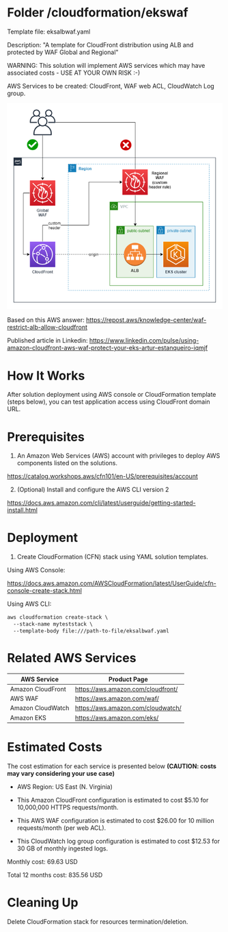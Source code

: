 # Folder /cloudformation/ekswaf

Template file: eksalbwaf.yaml

Description: "A template for CloudFront distribution using ALB and protected by WAF Global and Regional"

WARNING: This solution will implement AWS services which may have associated costs - USE AT YOUR OWN RISK :-)

AWS Services to be created: CloudFront, WAF web ACL, CloudWatch Log group.

![Alt text](./diagrams/eks-waf.png?raw=true "Diagram Image")

Based on this AWS answer: https://repost.aws/knowledge-center/waf-restrict-alb-allow-cloudfront

Published article in Linkedin: https://www.linkedin.com/pulse/using-amazon-cloudfront-aws-waf-protect-your-eks-artur-estanqueiro-iqmjf

# How It Works

After solution deployment using AWS console or CloudFormation template (steps below), you can test application access using CloudFront domain URL.

# Prerequisites

1) An Amazon Web Services (AWS) account with privileges to deploy AWS components listed on the solutions.

https://catalog.workshops.aws/cfn101/en-US/prerequisites/account

2) (Optional) Install and configure the AWS CLI version 2 

https://docs.aws.amazon.com/cli/latest/userguide/getting-started-install.html

# Deployment


1) Create CloudFormation (CFN) stack using YAML solution templates.

Using AWS Console:

https://docs.aws.amazon.com/AWSCloudFormation/latest/UserGuide/cfn-console-create-stack.html


Using AWS CLI:

```
aws cloudformation create-stack \
  --stack-name myteststack \
  --template-body file:///path-to-file/eksalbwaf.yaml
```

# Related AWS Services

| AWS Service  | Product Page |
| ------------- | ------------- |
| Amazon CloudFront| https://aws.amazon.com/cloudfront/ |
| AWS WAF | https://aws.amazon.com/waf/|
| Amazon CloudWatch| https://aws.amazon.com/cloudwatch/ |
| Amazon EKS  | https://aws.amazon.com/eks/ |



# Estimated Costs

The cost estimation for each service is presented below **(CAUTION: costs may vary considering your use case)**

- AWS Region: US East (N. Virginia)

- This Amazon CloudFront configuration is estimated to cost $5.10 for 10,000,000 HTTPS requests/month.

- This AWS WAF configuration is estimated to cost $26.00 for 10 million requests/month (per web ACL).

- This CloudWatch log group configuration is estimated to cost $12.53 for 30 GB of monthly ingested logs.  

Monthly cost: 69.63 USD

Total 12 months cost: 835.56 USD



# Cleaning Up

Delete CloudFormation stack for resources termination/deletion.



